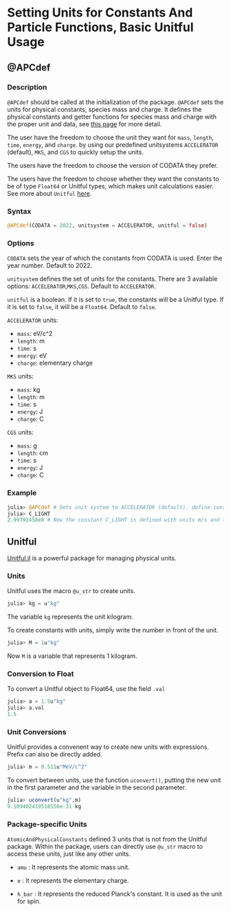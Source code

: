 # Setting Units for Constants And Particle Functions, Basic Unitful Usage

## @APCdef
### Description

`@APCdef` should be called at the initialization of the package. `@APCdef` sets the units for physical constants, species mass and charge. It defines the physical constants and getter functions for species mass and charge with the proper unit and data, see [this page](constants.md) for more detail.

The user have the freedom to choose the unit they want for `mass`, `length`, `time`, `energy`, and `charge`. by using our predefined unitsystems `ACCELERATOR` (default), `MKS`, and `CGS` to quickly setup the units.

The users have the freedom to choose the version of CODATA they prefer.

The users have the freedom to choose whether they want the constants to be of type `Float64` or Unitful types, which makes unit calculations easier. See more about `Unitful` [here](#unitful).


### Syntax
```julia
@APCdef(CODATA = 2022, unitsystem = ACCELERATOR, unitful = false)
```
### Options

`CODATA` sets the year of which the constants from CODATA is used. Enter the year number. Default to 2022.

`unitsystem` defines the set of units for the constants. There are 3 available options: `ACCELERATOR`,`MKS`,`CGS`. Default to `ACCELERATOR`.

`unitful` is a boolean. If it is set to `true`, the constants will be a Unitful type. If it is set to `false`, it will be a `Float64`. Default to `false`.

`ACCELERATOR` units:
- `mass`: eV/c^2
- `length`: m
- `time`: s
- `energy`: eV
- `charge`: elementary charge

`MKS` units:
- `mass`: kg
- `length`: m
- `time`: s
- `energy`: J
- `charge`: C

`CGS` units:
- `mass`: g
- `length`: cm
- `time`: s
- `energy`: J
- `charge`: C

### Example
```julia
julia> @APCdef # Sets unit system to ACCELERATOR (default). define constants with type Float64
julia> C_LIGHT
2.99792458e8 # Now the constant C_LIGHT is defined with units m/s and type Float64.
```

## Unitful

[Unitful.jl](https://github.com/PainterQubits/Unitful.jl) is a powerful package for managing physical units.

### Units

Unitful uses the macro `@u_str` to create units. 
```julia
julia> kg = u"kg"
```
The variable `kg` represents the unit kilogram.

To create constants with units, simply write the number in front of the unit.
```julia
julia> M = 1u"kg"
```

Now `M` is a variable that represents 1 kilogram.

### Conversion to Float

To convert a Unitful object to Float64, use the field `.val`
```julia
julia> a = 1.5u"kg"
julia> a.val
1.5
```

### Unit Conversions

Unitful provides a convenent way to create new units with expressions. Prefix can also be directly added.
```julia
julia> m = 0.511u"MeV/c^2"
```
To convert between units, use the function `uconvert()`, putting the new unit in the first parameter and the variable in the second parameter.
```julia
julia> uconvert(u"kg",m)
9.109402419518556e-31 kg
```

### Package-specific Units

`AtomicAndPhysicalConstants` defined 3 units that is not from the Unitful package. Within the package, users can directly use `@u_str` macro to access these units, just like any other units.

- `amu` : It represents the atomic mass unit. 

- `e` : It represents the elementary charge.

- `h_bar` : It represents the reduced Planck's constant. It is used as the unit for spin.
